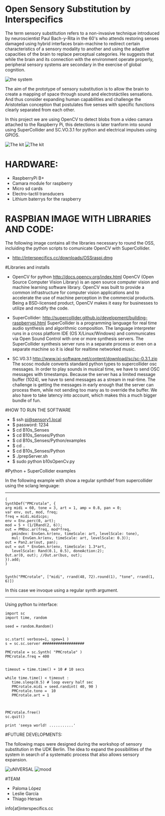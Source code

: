 # Open Sensory Substitution by Interspecifics

The term sensory substitution refers to a non-invasive technique introduced by neuroscientist Paul Bach-y-Rita in the 60's who attends restoring senses damaged using hybrid interfaces brain-machine to redirect certain characteristics of a sensory modality to another and using the adaptive capacities of the brain to replace perceptual categories. He suggests that while the brain and its connection with the environment operate properly, peripheral sensory systems are secondary in the exercise of global cognition.

![the system](https://github.com/Lessnullvoid/B10s_Senses/blob/master/SensorySubMap.jpg?raw=true)

The aim of the prototype of sensory substitution is to allow the brain to create a mapping of space through sound and electrotáctiles sensations. And thus consider expanding human capabilities and challenge the Aristotelian conception that postulates five senses with specific functions clearly separated from each other.

In this project we are using OpenCV to detect blobs from a video camara attached to the Raspberry Pi, this detections is later tranform into sound using SuperCollider and SC.VO.3.1 for python and electrical impulses using GPIOS.

![The kit](https://github.com/Lessnullvoid/B10s_Senses/blob/master/imgs/18807535644_e66a302e5a_k.jpg?raw=true)
![The kit](https://github.com/Lessnullvoid/B10s_Senses/blob/master/imgs/19434279301_c247439d17_k.jpg?raw=true)

# HARDWARE:
- RaspberryPi B+
- Camara module for raspberry 
- Micro sd cards  
- Electro-tactil transducers 
- Lithium baterrys for the raspberry 

# RASPBIAN IMAGE WITH LIBRARIES AND CODE:
The following image contains all the libraries necessary to round the OSS, incluiding the python scripts to comunicate OpenCV with SuperCollider. 

- http://interspecifics.cc/downloads/OSSraspi.dmg

#Libraries and installs

- OpenCV for python 
  http://docs.opencv.org/index.html
OpenCV (Open Source Computer Vision Library) is an open source computer vision and machine learning software library. OpenCV was built to provide a common infrastructure for computer vision applications and to accelerate the use of machine perception in the commercial products. Being a BSD-licensed product, OpenCV makes it easy for businesses to utilize and modify the code.

- SuperCollider: 
  http://supercollider.github.io/development/building-raspberrypi.html
SuperCollider is a programming language for real time audio synthesis and algorithmic composition.
The language interpreter runs in a cross platform IDE (OS X/Linux/Windows) and communicates via Open Sound Control with one or more synthesis servers. The SuperCollider synthesis server runs in a separate process or even on a separate machine so it is ideal for realtime networked music.

- SC.V0.3.1 
  http://www.ixi-software.net/content/download/sc/sc-0.3.1.zip
The scosc module converts standard python types to supercollider osc messages.
In order to play sounds in musical time, we have to send OSC messages with timestamps. Because the server has a limited message buffer (1024), we have to send messages as a stream in real-time. The challenge is getting the messages in early enough that the server can process them, while not sending too many as to override the buffer. We also have to take latency into account, which makes this a much bigger bundle of fun.

#HOW TO RUN THE SOFTWARE

- $ ssh pi@sensory1.local
- $ password: 1234
- $ cd B10s_Senses
- $ cd B10s_Senses/Python 
- $ cd B10s_Senses/Python/examples 
- $ cd ..
- $ cd B10s_Senses/Python
- $ ./prepServer.sh 
- $ sudo python b10sOpenCv.py


#Python + SuperCollider examples

In the following example with show a regular synthdef from supercollider using the sclang lenguage:

___________________________
 ```
(
SynthDef("PMCrotale", {
arg midi = 60, tone = 3, art = 1, amp = 0.8, pan = 0;
var env, out, mod, freq;
freq = midi.midicps;
env = Env.perc(0, art);
mod = 5 + (1/IRand(2, 6));
out = PMOsc.ar(freq, mod*freq,
	pmindex: EnvGen.kr(env, timeScale: art, levelScale: tone),
	mul: EnvGen.kr(env, timeScale: art, levelScale: 0.3));
out = Pan2.ar(out, pan);
out = out * EnvGen.kr(env, timeScale: 1.3*art,
	levelScale: Rand(0.1, 0.5), doneAction:2);
Out.ar(0, out); //Out.ar(bus, out);
}).add;
)


Synth("PMCrotale", ["midi", rrand(48, 72).round(1), "tone", rrand(1, 6)])
 ```
In this case we invoque using a regular synth argument.

___________________________

Using python tu interface:
 ```
import sc
import time, random

seed = random.Random()


sc.start( verbose=1, spew=1 )
s = sc.sc.server ###################

PMCrotale = sc.Synth( "PMCrotale" )
PMCrotale.freq = 400


timeout = time.time() + 10 # 10 secs

while time.time() < timeout :
    time.sleep(0.5) # loop every half sec
    PMCrotale.midi = seed.randint( 40, 90 )
    PMCrotale.tono =  10
    PMCrotale.art = 1



PMCrotale.free()
sc.quit()

print 'seeya world! ...........'

 ```
#FUTURE DEVELOPMENTS:

The following maps were designed during the workshop of sensory substitution in the UDK Berlin. The idea to expand the possibilities of the system in search of a systematic process that also allows sensory expansion.

![uNIVERSAL](https://github.com/Lessnullvoid/B10s_Senses/blob/master/workshop/Sensory_Substitution_Liang.png?raw=true)
![mood](https://github.com/Lessnullvoid/B10s_Senses/blob/master/workshop/moodSensor.png?raw=true)

#TEAM
- Paloma López
- Leslie García
- Thiago Hersan

info[at]interspecifics.cc




